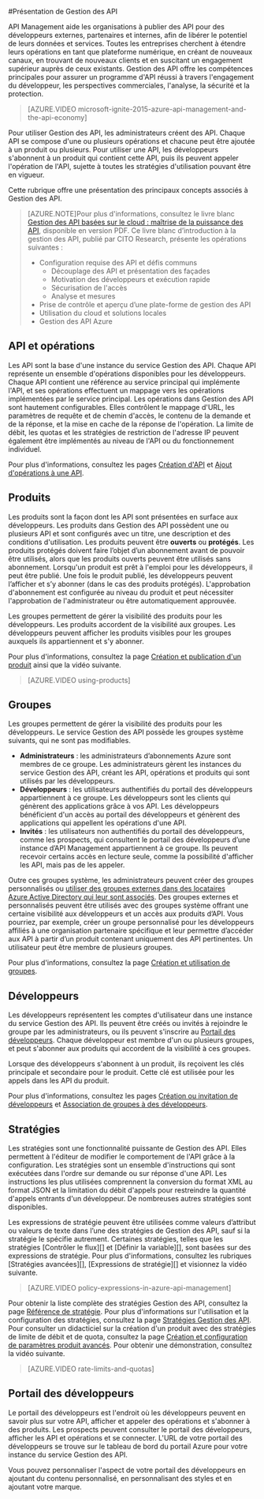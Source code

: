 <properties 
	pageTitle="Principaux concepts du service API Management" 
	description="Learn about APIs, products, roles, groups, and other API Management key concepts." 
	services="api-management" 
	documentationCenter="" 
	authors="steved0x" 
	manager="dwrede" 
	editor=""/>

<tags 
	ms.service="api-management" 
	ms.workload="mobile" 
	ms.tgt_pltfrm="na" 
	ms.devlang="na" 
	ms.topic="article" 
	ms.date="06/19/2015" 
	ms.author="sdanie"/>

#Présentation de Gestion des API

API Management aide les organisations à publier des API pour des développeurs externes, partenaires et internes, afin de libérer le potentiel de leurs données et services. Toutes les entreprises cherchent à étendre leurs opérations en tant que plateforme numérique, en créant de nouveaux canaux, en trouvant de nouveaux clients et en suscitant un engagement supérieur auprès de ceux existants. Gestion des API offre les compétences principales pour assurer un programme d'API réussi à travers l'engagement du développeur, les perspectives commerciales, l'analyse, la sécurité et la protection.

> [AZURE.VIDEO microsoft-ignite-2015-azure-api-management-and-the-api-economy]

Pour utiliser Gestion des API, les administrateurs créent des API. Chaque API se compose d'une ou plusieurs opérations et chacune peut être ajoutée à un produit ou plusieurs. Pour utiliser une API, les développeurs s'abonnent à un produit qui contient cette API, puis ils peuvent appeler l'opération de l'API, sujette à toutes les stratégies d'utilisation pouvant être en vigueur.

Cette rubrique offre une présentation des principaux concepts associés à Gestion des API.

>[AZURE.NOTE]Pour plus d'informations, consultez le livre blanc [Gestion des API basées sur le cloud : maîtrise de la puissance des API](http://j.mp/ms-apim-whitepaper), disponible en version PDF. Ce livre blanc d’introduction à la gestion des API, publié par CITO Research, présente les opérations suivantes :
>
> - Configuration requise des API et défis communs
>     - Découplage des API et présentation des façades
>     - Motivation des développeurs et exécution rapide
>     - Sécurisation de l'accès
>     - Analyse et mesures
> - Prise de contrôle et aperçu d’une plate-forme de gestion des API
> - Utilisation du cloud et solutions locales
> - Gestion des API Azure

## <a name="apis"> </a>API et opérations

Les API sont la base d'une instance du service Gestion des API. Chaque API représente un ensemble d'opérations disponibles pour les développeurs. Chaque API contient une référence au service principal qui implémente l'API, et ses opérations effectuent un mappage vers les opérations implémentées par le service principal. Les opérations dans Gestion des API sont hautement configurables. Elles contrôlent le mappage d'URL, les paramètres de requête et de chemin d'accès, le contenu de la demande et de la réponse, et la mise en cache de la réponse de l'opération. La limite de débit, les quotas et les stratégies de restriction de l'adresse IP peuvent également être implémentés au niveau de l'API ou du fonctionnement individuel.

Pour plus d'informations, consultez les pages [Création d'API][] et [Ajout d'opérations à une API][].


## <a name="products"> </a> Produits

Les produits sont la façon dont les API sont présentées en surface aux développeurs. Les produits dans Gestion des API possèdent une ou plusieurs API et sont configurés avec un titre, une description et des conditions d'utilisation. Les produits peuvent être **ouverts** ou **protégés**. Les produits protégés doivent faire l’objet d’un abonnement avant de pouvoir être utilisés, alors que les produits ouverts peuvent être utilisés sans abonnement. Lorsqu'un produit est prêt à l'emploi pour les développeurs, il peut être publié. Une fois le produit publié, les développeurs peuvent l’afficher et s’y abonner (dans le cas des produits protégés). L'approbation d'abonnement est configurée au niveau du produit et peut nécessiter l'approbation de l'administrateur ou être automatiquement approuvée.

Les groupes permettent de gérer la visibilité des produits pour les développeurs. Les produits accordent de la visibilité aux groupes. Les développeurs peuvent afficher les produits visibles pour les groupes auxquels ils appartiennent et s'y abonner.

Pour plus d'informations, consultez la page [Création et publication d'un produit][] ainsi que la vidéo suivante.

> [AZURE.VIDEO using-products]

## <a name="groups"> </a> Groupes

Les groupes permettent de gérer la visibilité des produits pour les développeurs. Le service Gestion des API possède les groupes système suivants, qui ne sont pas modifiables.

-	**Administrateurs** : les administrateurs d’abonnements Azure sont membres de ce groupe. Les administrateurs gèrent les instances du service Gestion des API, créant les API, opérations et produits qui sont utilisés par les développeurs.
-	**Développeurs** : les utilisateurs authentifiés du portail des développeurs appartiennent à ce groupe. Les développeurs sont les clients qui génèrent des applications grâce à vos API. Les développeurs bénéficient d'un accès au portail des développeurs et génèrent des applications qui appellent les opérations d'une API.
-	**Invités** : les utilisateurs non authentifiés du portail des développeurs, comme les prospects, qui consultent le portail des développeurs d’une instance d’API Management appartiennent à ce groupe. Ils peuvent recevoir certains accès en lecture seule, comme la possibilité d'afficher les API, mais pas de les appeler.

Outre ces groupes système, les administrateurs peuvent créer des groupes personnalisés ou [utiliser des groupes externes dans des locataires Azure Active Directory qui leur sont associés](api-management-howto-aad.md/#how-to-add-an-external-azure-active-directory-group). Des groupes externes et personnalisés peuvent être utilisés avec des groupes système offrant une certaine visibilité aux développeurs et un accès aux produits d’API. Vous pourriez, par exemple, créer un groupe personnalisé pour les développeurs affiliés à une organisation partenaire spécifique et leur permettre d’accéder aux API à partir d’un produit contenant uniquement des API pertinentes. Un utilisateur peut être membre de plusieurs groupes.

Pour plus d'informations, consultez la page [Création et utilisation de groupes][].

## <a name="developers"> </a> Développeurs

Les développeurs représentent les comptes d'utilisateur dans une instance du service Gestion des API. Ils peuvent être créés ou invités à rejoindre le groupe par les administrateurs, ou ils peuvent s'inscrire au [Portail des développeurs][]. Chaque développeur est membre d'un ou plusieurs groupes, et peut s'abonner aux produits qui accordent de la visibilité à ces groupes.

Lorsque des développeurs s'abonnent à un produit, ils reçoivent les clés principale et secondaire pour le produit. Cette clé est utilisée pour les appels dans les API du produit.

Pour plus d'informations, consultez les pages [Création ou invitation de développeurs][] et [Association de groupes à des développeurs][].

## <a name="policies"> </a> Stratégies

Les stratégies sont une fonctionnalité puissante de Gestion des API. Elles permettent à l'éditeur de modifier le comportement de l'API grâce à la configuration. Les stratégies sont un ensemble d'instructions qui sont exécutées dans l'ordre sur demande ou sur réponse d'une API. Les instructions les plus utilisées comprennent la conversion du format XML au format JSON et la limitation du débit d'appels pour restreindre la quantité d'appels entrants d'un développeur. De nombreuses autres stratégies sont disponibles.

Les expressions de stratégie peuvent être utilisées comme valeurs d’attribut ou valeurs de texte dans l’une des stratégies de Gestion des API, sauf si la stratégie le spécifie autrement. Certaines stratégies, telles que les stratégies [Contrôler le flux][] et [Définir la variable][], sont basées sur des expressions de stratégie. Pour plus d'informations, consultez les rubriques [Stratégies avancées][], [Expressions de stratégie][] et visionnez la vidéo suivante.

> [AZURE.VIDEO policy-expressions-in-azure-api-management]

Pour obtenir la liste complète des stratégies Gestion des API, consultez la page [Référence de stratégie][]. Pour plus d'informations sur l'utilisation et la configuration des stratégies, consultez la page [Stratégies Gestion des API][]. Pour consulter un didacticiel sur la création d'un produit avec des stratégies de limite de débit et de quota, consultez la page [Création et configuration de paramètres produit avancés][]. Pour obtenir une démonstration, consultez la vidéo suivante.

> [AZURE.VIDEO rate-limits-and-quotas]

## <a name="developer-portal"> </a> Portail des développeurs

Le portail des développeurs est l'endroit où les développeurs peuvent en savoir plus sur votre API, afficher et appeler des opérations et s'abonner à des produits. Les prospects peuvent consulter le portail des développeurs, afficher les API et opérations et se connecter. L'URL de votre portail des développeurs se trouve sur le tableau de bord du portail Azure pour votre instance du service Gestion des API.

Vous pouvez personnaliser l'aspect de votre portail des développeurs en ajoutant du contenu personnalisé, en personnalisant des styles et en ajoutant votre marque.

[APIs and operations]: #apis
[Products]: #products
[Groups]: #groups
[Developers]: #developers
[Policies]: #policies
[Portail des développeurs]: #developer-portal

[Création d'API]: api-management-howto-create-apis.md
[Ajout d'opérations à une API]: api-management-howto-add-operations.md
[Création et publication d'un produit]: api-management-howto-add-products.md
[Création et utilisation de groupes]: api-management-howto-create-groups.md
[Association de groupes à des développeurs]: api-management-howto-create-groups.md#associate-group-developer
[Création et configuration de paramètres produit avancés]: api-management-howto-product-with-rules.md
[Création ou invitation de développeurs]: api-management-howto-create-or-invite-developers.md
[Référence de stratégie]: api-management-policy-reference.md
[Stratégies Gestion des API]: api-management-howto-policies.md
[Create an API Management service instance]: api-management-get-started.md#create-service-instance



 

<!---HONumber=July15_HO4-->